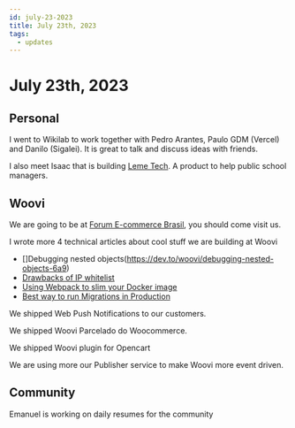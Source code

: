 ```yaml
---
id: july-23-2023
title: July 23th, 2023
tags:
  - updates
---
```


# July 23th, 2023

## Personal

I went to Wikilab to work together with Pedro Arantes, Paulo GDM (Vercel) and Danilo (Sigalei).
It is great to talk and discuss ideas with friends.

I also meet Isaac that is building [Leme Tech](https://www.instagram.com/Leme.tec_/).
A product to help public school managers.

## Woovi

We are going to be at [Forum E-commerce Brasil](https://eventos.ecommercebrasil.com.br/), you should come visit us.

I wrote more 4 technical articles about cool stuff we are building at Woovi

- []Debugging nested objects(https://dev.to/woovi/debugging-nested-objects-6a9)
- [Drawbacks of IP whitelist](https://dev.to/woovi/drawbacks-of-ip-whitelist-je0)
- [Using Webpack to slim your Docker image](https://dev.to/woovi/using-webpack-to-slim-your-docker-image-1b1n)
- [Best way to run Migrations in Production](https://dev.to/woovi/best-way-to-run-migrations-in-production-ehg)

We shipped Web Push Notifications to our customers.

We shipped Woovi Parcelado do Woocommerce.

We shipped Woovi plugin for Opencart

We are using more our Publisher service to make Woovi more event driven.

## Community

Emanuel is working on daily resumes for the community
